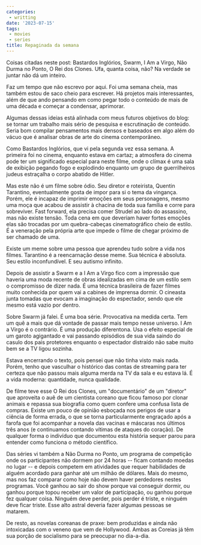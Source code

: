```yaml
---
categories:
 - writting
date: '2023-07-15'
tags:
 - movies
 - series
title: Repaginada da semana
---
```


Coisas citadas neste post: Bastardos Inglórios, Swarm, I Am a Virgo, Não Durma no Ponto, O Rei dos Clones. Ufa, quanta coisa, não? Na verdade se juntar não dá um inteiro.

Faz um tempo que não escrevo por aqui. Foi uma semana cheia, mas também estou de saco cheio para escrever. Há projetos mais interessantes, além de que ando pensando em como pegar todo o conteúdo de mais de uma década e começar a condensar, aprimorar.

Algumas dessas ideias está alinhada com meus futuros objetivos do blog: se tornar um trabalho mais sério de pesquisa e escrutinação de conteúdo. Seria bom compilar pensamentos mais densos e baseados em algo além do vácuo que é analisar obras de arte do cinema contemporâneo.

Como Bastardos Inglórios, que vi pela segunda vez essa semana. A primeira foi no cinema, enquanto estava em cartaz; a atmosfera do cinema pode ter um significado especial para neste filme, onde o clímax é uma sala de exibição pegando fogo e explodindo enquanto um grupo de guerrilheiros judeus estraçalha o corpo abatido de Hitler.

Mas este não é um filme sobre ódio. Seu diretor e roteirista, Quentin Tarantino, eventualmente gosta de impor para si o tema da vingança. Porém, ele é incapaz de imprimir emoções em seus personagens, mesmo uma moça que acabou de assistir à chacina de toda sua família e corre para sobreviver. Fast forward, ela precisa comer Strudel ao lado do assassino, mas não existe tensão. Toda cena em que deveriam haver fortes emoções elas são trocadas por um quebra-cabeças cinematográfico cheio de estilo. É a veneração pela própria arte que impede o filme de chegar próximo de ser chamado de uma.

Existe um meme sobre uma pessoa que aprendeu tudo sobre a vida nos filmes. Tarantino é a reencarnação desse meme. Sua técnica é absoluta. Seu estilo inconfundível. E seu autismo infinito.

Depois de assistir a Swarm e a I Am a Virgo fico com a impressão que haveria uma moda recente de obras idealizadas em cima de um estilo sem o compromisso de dizer nada. É uma técnica brasileira de fazer filmes muito conhecida por quem vai a cabines de imprensa dormir. O cineasta junta tomadas que evocam a imaginação do espectador, sendo que ele mesmo está vazio por dentro.

Sobre Swarm já falei. É uma boa série. Provocativa na medida certa. Tem um quê a mais que dá vontade de passar mais tempo nesse universo. I Am a Virgo é o contrário. É uma produção diferentona. Usa o efeito especial de um garoto agigantado e vai passando episódios de sua vida saindo do casulo dos pais protetores enquanto o espectador distraído não sabe muito bem se a TV ligou sozinha.

Estava encerrando o texto, pois pensei que não tinha visto mais nada. Porém, tenho que vasculhar o histórico das contas de streaming para ter certeza que não passou mais alguma merda na TV da sala e eu estava lá. É a vida moderna: quantidade, nunca qualidade.

De filme teve esse O Rei dos Clones, um "documentário" de um "diretor" que aproveita o auê de um cientista coreano que ficou famoso por clonar animais e repassa sua biografia como quem confere uma confusa lista de compras. Existe um pouco de opinião esboçada nos perigos de usar a ciência de forma errada, o que se torna particularmente engraçado após a farofa que foi acompanhar a novela das vacinas e máscaras nos últimos três anos (e continuamos contando vítimas de ataques do coração). De qualquer forma o indivíduo que documentou esta história sequer parou para entender como funciona o método científico.

Das séries vi também a Não Durma no Ponto, um programa de competição onde os participantes não dormem por 24 horas -- ficam contando moedas no lugar -- e depois competem em atividades que requer habilidades de alguém acordado para ganhar até um milhão de dólares. Mais do mesmo, mas nos faz comparar como hoje não devem haver perdedores nestes programas. Você ganhou ao sair do show porque vai conseguir dormir, ou ganhou porque topou receber um valor de participação, ou ganhou porque fez qualquer coisa. Ninguém deve perder, pois perder é triste, e ninguém deve ficar triste. Esse alto astral deveria fazer algumas pessoas se matarem.

De resto, as novelas coreanas de praxe: bem produzidas e ainda não intoxicadas com o veneno que vem de Hollywood. Ambas as Coreias já têm sua porção de socialismo para se preocupar no dia-a-dia.
